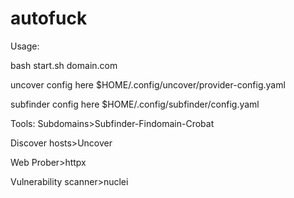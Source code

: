 # autofuck

Usage:

bash start.sh domain.com

uncover config here
$HOME/.config/uncover/provider-config.yaml

subfinder config here
$HOME/.config/subfinder/config.yaml

Tools:
Subdomains>Subfinder-Findomain-Crobat

Discover hosts>Uncover

Web Prober>httpx

Vulnerability scanner>nuclei
